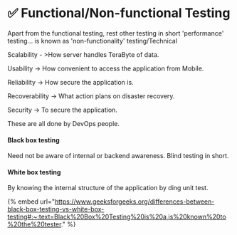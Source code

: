 # ✅ Functional/Non-functional Testing

Apart from the functional testing, rest other testing in short 'performance' testing... is known as 'non-functionality' testing/Technical

Scalability - >How server handles TeraByte of data.

Usability -> How convenient to access the application from Mobile.

Reliability -> How secure the application is.

Recoverability -> What action plans on disaster recovery.

Security -> To secure the application.



These are all done by DevOps people.



#### Black box testing

Need not be aware of internal or backend awareness. Blind testing in short.

#### White box testing

By knowing the internal structure of the application by ding unit test.

{% embed url="https://www.geeksforgeeks.org/differences-between-black-box-testing-vs-white-box-testing#:~:text=Black%20Box%20Testing%20is%20a,is%20known%20to%20the%20tester." %}

&#x20;
